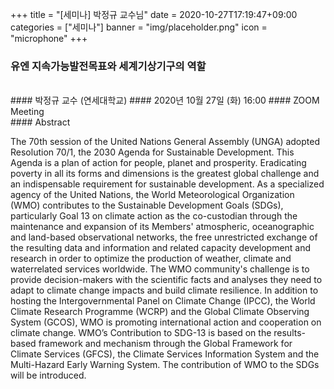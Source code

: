 +++
title = "[세미나] 박정규 교수님"
date = 2020-10-27T17:19:47+09:00
categories = ["세미나"]
banner = "img/placeholder.png"
icon = "microphone"
+++
###  유엔 지속가능발전목표와 세계기상기구의 역할
<br>
#### 박정규 교수 (연세대학교)
#### 2020년 10월 27일 (화) 16:00
#### ZOOM Meeting
<br>
#### Abstract

The 70th session of the United Nations General Assembly (UNGA)
adopted Resolution 70/1, the 2030 Agenda for Sustainable
Development. This Agenda is a plan of action for people, planet and
prosperity. Eradicating poverty in all its forms and dimensions is the
greatest global challenge and an indispensable requirement for
sustainable development.
As a specialized agency of the United Nations, the World
Meteorological Organization (WMO) contributes to the Sustainable
Development Goals (SDGs), particularly Goal 13 on climate action as
the co-custodian through the maintenance and expansion of its
Members' atmospheric, oceanographic and land-based observational
networks, the free unrestricted exchange of the resulting data and
information and related capacity development and research in order
to optimize the production of weather, climate and waterrelated
services worldwide.
The WMO community's challenge is to provide decision-makers with
the scientific facts and analyses they need to adapt to climate change
impacts and build climate resilience. In addition to hosting the
Intergovernmental Panel on Climate Change (IPCC), the World
Climate Research Programme (WCRP) and the Global Climate
Observing System (GCOS), WMO is promoting international action
and cooperation on climate change. WMO’s Contribution to SDG-13
is based on the results-based framework and mechanism through
the Global Framework for Climate Services (GFCS), the Climate
Services Information System and the Multi-Hazard Early Warning
System. The contribution of WMO to the SDGs will be introduced.
